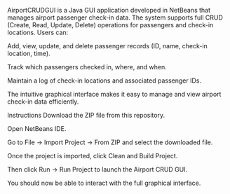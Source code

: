 AirportCRUDGUI is a Java GUI application developed in NetBeans that manages airport passenger check-in data. The system supports full CRUD (Create, Read, Update, Delete) operations for passengers and check-in locations.
Users can:

Add, view, update, and delete passenger records (ID, name, check-in location, time).

Track which passengers checked in, where, and when.

Maintain a log of check-in locations and associated passenger IDs.

The intuitive graphical interface makes it easy to manage and view airport check-in data efficiently.

Instructions
Download the ZIP file from this repository.

Open NetBeans IDE.

Go to File → Import Project → From ZIP and select the downloaded file.

Once the project is imported, click Clean and Build Project.

Then click Run → Run Project to launch the Airport CRUD GUI.

You should now be able to interact with the full graphical interface.
